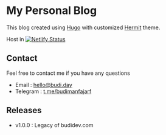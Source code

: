 # My Personal Blog

This blog created using [Hugo](https://themes.gohugo.io/) with customized [Hermit](https://themes.gohugo.io/hermit/) theme.

Host in [![Netlify Status](https://api.netlify.com/api/v1/badges/7171b328-2836-4050-8ff3-e143de197c89/deploy-status)](https://app.netlify.com/sites/budi/deploys)


## Contact

Feel free to contact me if you have any questions

* Email : [hello@budi.day](mailto:hello@budi.day?cc=budimanfajarf@gmail.com)
* Telegram : [t.me/budimanfajarf](https://t.me/budimanfajarf)

## Releases

- v1.0.0 : Legacy of budidev.com